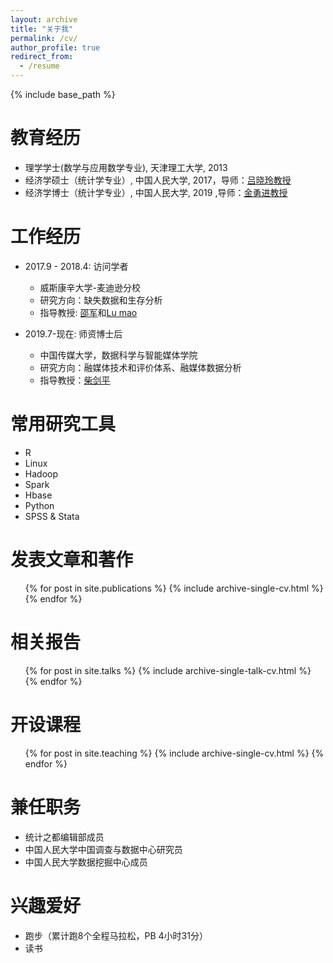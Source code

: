 ```yaml
---
layout: archive
title: "关于我"
permalink: /cv/
author_profile: true
redirect_from:
  - /resume
---
```


{% include base_path %}

教育经历
======
* 理学学士(数学与应用数学专业), 天津理工大学, 2013
* 经济学硕士（统计学专业）, 中国人民大学, 2017，导师：[吕晓玲教授](http://stat.ruc.edu.cn/teacher_more.php?id=39&cid=25)
* 经济学博士（统计学专业）, 中国人民大学, 2019 ,导师：[金勇进教授](http://stat.ruc.edu.cn/teacher_more.php?id=119&cid=25)

工作经历
======
* 2017.9 - 2018.4: 访问学者
  * 威斯康辛大学-麦迪逊分校
  * 研究方向：缺失数据和生存分析
  * 指导教授: [邵军](http://www.stat.wisc.edu/~shao/)和[Lu mao](https://biostat.wisc.edu/content/mao-lu)

* 2019.7-现在: 师资博士后
  * 中国传媒大学，数据科学与智能媒体学院
  * 研究方向：融媒体技术和评价体系、融媒体数据分析
  * 指导教授：[柴剑平](http://dsmi.cuc.edu.cn/2019/0425/c4580a123002/page.htm)
  
常用研究工具
======
* R
* Linux
* Hadoop
* Spark
* Hbase
* Python
* SPSS & Stata

发表文章和著作
======
  <ul>{% for post in site.publications %}
    {% include archive-single-cv.html %}
  {% endfor %}</ul>
  
相关报告
======
  <ul>{% for post in site.talks %}
    {% include archive-single-talk-cv.html %}
  {% endfor %}</ul>
  
开设课程
======
  <ul>{% for post in site.teaching %}
    {% include archive-single-cv.html %}
  {% endfor %}</ul>
  
兼任职务
======
* 统计之都编辑部成员
* 中国人民大学中国调查与数据中心研究员
* 中国人民大学数据挖掘中心成员

兴趣爱好
======

* 跑步（累计跑8个全程马拉松，PB 4小时31分）
* 读书


